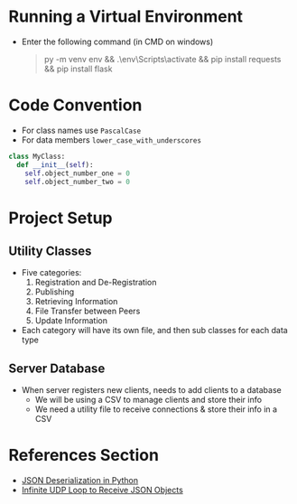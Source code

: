 # Running a Virtual Environment
* Enter the following command (in CMD on windows)
  > py -m venv env && .\env\Scripts\activate && pip install requests && pip install flask

# Code Convention
* For class names use `PascalCase`
* For data members `lower_case_with_underscores`
```python
class MyClass:
  def __init__(self):
    self.object_number_one = 0
    self.object_number_two = 0
```
# Project Setup
## Utility Classes
* Five categories:
  1. Registration and De-Registration
  2. Publishing
  3. Retrieving Information
  4. File Transfer between Peers
  5. Update Information
* Each category will have its own file, and then sub classes for each data type

## Server Database
* When server registers new clients, needs to add clients to a database
  * We will be using a CSV to manage clients and store their info
  * We need a utility file to receive connections & store their info in a CSV

# References Section
* [JSON Deserialization in Python](https://stackoverflow.com/questions/42397511/python-how-to-get-json-object-from-a-udp-received-packet)
* [Infinite UDP Loop to Receive JSON Objects](https://stackoverflow.com/questions/28072914/data-structure-for-udp-server-parsing-json-objects-in-python)
